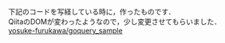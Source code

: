 下記のコードを写経している時に，作ったものです．  
QiitaのDOMが変わったようなので，少し変更させてもらいました．  
<a href="https://github.com/yosuke-furukawa/goquery_sample" target="_blank">yosuke-furukawa/goquery_sample</a>
